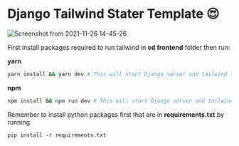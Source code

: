 # Django Tailwind Stater Template 😍
![Screenshot from 2021-11-26 14-45-26](https://user-images.githubusercontent.com/30210556/143576646-2824a23b-a30f-45ec-b609-3e2517f87513.png)


First install packages required to run tailwind in <b>cd frontend</b> folder then run:

<b>yarn</b>
```sh
yarn install && yarn dev # This will start Django server and tailwind to generate your css
```
<b>npm</b>
```sh
npm install && npm run dev # This will start Django server and tailwind to generate your css
```

Remember to install python packages first that are in <b>requirements.txt</b> by running

```
pip install -r requirements.txt
```
